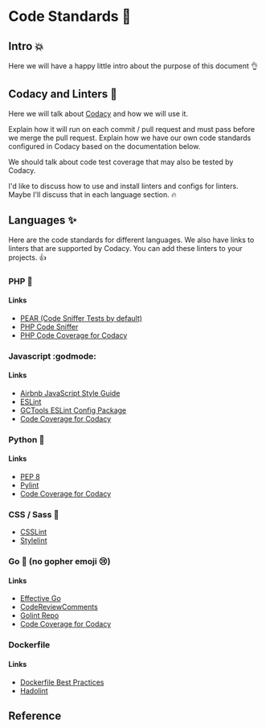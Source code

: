 # Code Standards :tada:

## Intro :boom:

Here we will have a happy little intro about the purpose of this document :ok_hand:

## Codacy and Linters :muscle:

Here we will talk about [Codacy](https://app.codacy.com/project/gctools-outilsgc/concierge/dashboard) and how we will use it.

Explain how it will run on each commit / pull request and must pass before we merge the pull request.
Explain how we have our own code standards configured in Codacy based on the documentation below.

We should talk about code test coverage that may also be tested by Codacy.

I'd like to discuss how to use and install linters and configs for linters. Maybe I'll discuss that in each language section. :fire:

## Languages :sparkles:
Here are the code standards for different languages. We also have links to linters that are supported by Codacy. You can add these linters to your projects. :+1:
### PHP :older_man:

#### Links
* [PEAR (Code Sniffer Tests by default)](https://pear.php.net/manual/en/standards.php)
* [PHP Code Sniffer](https://github.com/squizlabs/PHP_CodeSniffer)
* [PHP Code Coverage for Codacy](https://github.com/codacy/python-codacy-coverage)

### Javascript :godmode:

#### Links
* [Airbnb JavaScript Style Guide](https://github.com/airbnb/javascript)
* [ESLint](https://eslint.org/)
* [GCTools ESLint Config Package](https://github.com/gctools-outilsgc/gctools-components/tree/master/packages/eslint-config)
* [Code Coverage for Codacy](https://github.com/codacy/node-codacy-coverage)

### Python :snake:

#### Links
* [PEP 8](https://www.python.org/dev/peps/pep-0008/)
* [Pylint](https://www.pylint.org/)
* [Code Coverage for Codacy](https://github.com/codacy/python-codacy-coverage)

### CSS / Sass :art:
* [CSSLint](https://github.com/CSSLint/csslint)
* [Stylelint](https://stylelint.io/)

### Go :rat: (no gopher emoji :cry:)

#### Links
* [Effective Go](https://golang.org/doc/effective_go.html)
* [CodeReviewComments](https://github.com/golang/go/wiki/CodeReviewComments)
* [Golint Repo](https://github.com/golang/lint)
* [Code Coverage for Codacy](https://github.com/schrej/godacov)

### Dockerfile

#### Links
* [Dockerfile Best Practices](https://docs.docker.com/develop/develop-images/dockerfile_best-practices/)
* [Hadolint](https://github.com/hadolint/hadolint)

## Reference